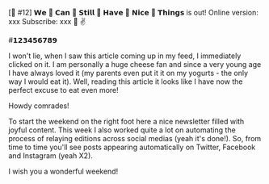 [📩 #12] 𝗪𝗲 👏 𝗖𝗮𝗻 👏 𝗦𝘁𝗶𝗹𝗹 👏 𝗛𝗮𝘃𝗲 👏 𝗡𝗶𝗰𝗲 👏 𝗧𝗵𝗶𝗻𝗴𝘀 is out!
Online version: xxx
Subscribe: xxx
🧀 ✌️

#𝟭𝟮𝟯𝟰𝟱𝟲𝟳𝟴𝟵

I won't lie, when I saw this article coming up in my feed, I immediately clicked on it.
I am personally a huge cheese fan and since a very young age I have always loved it (my parents even put it it on my yogurts - the only way I would eat it).
Well, reading this article it looks like I have now the perfect excuse to eat even more!

Howdy comrades!

To start the weekend on the right foot here a nice newsletter filled with joyful content.
This week I also worked quite a lot on automating the process of relaying editions across social medias (yeah it's done!). So, from time to time you'll see posts appearing automatically on Twitter, Facebook and Instagram (yeah X2).

I wish you a wonderful weekend!
